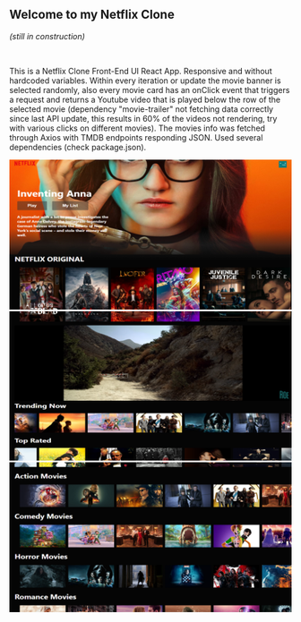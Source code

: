 <body>
    <head>
    <h2>Welcome to my Netflix Clone</h2>
    <p><i>(still in construction)</i></p>
    <br>
    <p>This is a Netflix Clone Front-End UI React App. Responsive and without hardcoded variables.
        Within every iteration or update the movie banner is selected randomly, also every movie card has an onClick event that triggers a request and returns a Youtube video that is played below the row of the selected movie (dependency "movie-trailer" not fetching data correctly since last API update, this results in 60% of the videos not rendering, try with various clicks on different movies).
        The movies info was fetched through Axios with TMDB endpoints responding JSON.
        Used several dependencies (check package.json).</p>
    </head>
    <section>
        <img src="./src/imgReadMe/imgDemo1.jpg" alt="Demo Image 1">
        <img src="./src/imgReadMe/imgDemo2.png" alt="Demo Image 2">
        <img src="./src/imgReadMe/imgDemo3.png" alt="Demo Image 3">
    </section>
</body>